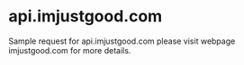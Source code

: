 # api.imjustgood.com
Sample request for api.imjustgood.com
please visit webpage imjustgood.com for more details.
